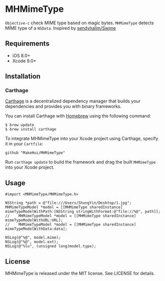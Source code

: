 # MHMimeType

`Objective-c` check MIME type based on magic bytes. `MHMimeType` detects MIME type of a `NSData`. Inspired by [sendyhalim/Swime](https://github.com/sendyhalim/Swime)

## Requirements

- iOS 8.0+
- Xcode 9.0+

## Installation

### Carthage

[Carthage](https://github.com/Carthage/Carthage) is a decentralized dependency manager that builds your dependencies and provides you with binary frameworks.

You can install Carthage with [Homebrew](http://brew.sh/) using the following command:

```
$ brew update
$ brew install carthage
```

To integrate MHMimeType into your Xcode project using Carthage, specify it in your `Cartfile`:

```
github "MakeHui/MHMimeType"
```

Run `carthage update` to build the framework and drag the built `MHMimeType` into your Xcode project.

## Usage

```objc
#import <MHMimeType/MHMimeType.h>

NSString *path = @"file:///Users/ShungYin/Desktop/1.jpg";
MHMimeTypeModel *model = [[MHMimeType sharedInstance] mimeTypeModelWithPath:[NSString stringWithFormat:@"file://%@", path]];
//    MHMimeTypeModel *model = [[MHMimeType sharedInstance] mimeTypeModelWithURL:URL];
//    MHMimeTypeModel *model = [[MHMimeType sharedInstance] mimeTypeModelWithData:data];

NSLog(@"%@", model.mime);
NSLog(@"%@", model.ext);
NSLog(@"%lu", (unsigned long)model.type);
```

## License

MHMimeType is released under the MIT license. See LICENSE for details.
